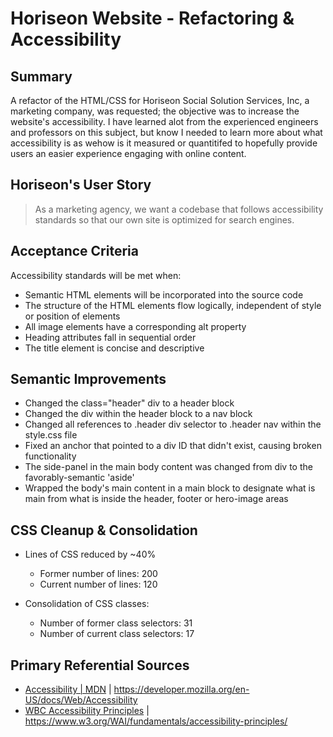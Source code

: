 # Horiseon Website - Refactoring & Accessibility

## Summary 
A refactor of the HTML/CSS for Horiseon Social Solution Services, Inc, a marketing company, was requested; the objective was to increase the website's accessibility. I have learned alot from the experienced engineers and professors on this subject, but know I needed to learn more about what accessibility is as wehow is it measured or quantitifed to hopefully provide users an easier experience engaging with online content.

## Horiseon's User Story
> As a marketing agency, we want a codebase that follows accessibility standards 
> so that our own site is optimized for search engines.

## Acceptance Criteria
Accessibility standards will be met when:
- Semantic HTML elements will be incorporated into the source code
- The structure of the HTML elements flow logically, independent of style or position of elements
- All image elements have a corresponding alt property
- Heading attributes fall in sequential order
- The title element is concise and descriptive

## Semantic Improvements
- Changed the class="header" div to a header block
- Changed the div within the header block to a nav block
- Changed all references to .header div selector to .header nav within the style.css file
- Fixed an anchor that pointed to a div ID that didn't exist, causing broken functionality
- The side-panel in the main body content was changed from div to the favorably-semantic 'aside'
- Wrapped the body's main content in a main block to designate what is main from what is inside the header, footer or hero-image areas

## CSS Cleanup & Consolidation
- Lines of CSS reduced by ~40%
	- Former number of lines: 200
	- Current number of lines: 120

- Consolidation of CSS classes:
	- Number of former class selectors: 31
	- Number of current class selectors:  17

## Primary Referential Sources
 - [Accessibility | MDN](https://developer.mozilla.org/en-US/docs/Web/Accessibility) | https://developer.mozilla.org/en-US/docs/Web/Accessibility
 - [WBC Accessibility Principles](https://www.w3.org/WAI/fundamentals/accessibility-principles/) | https://www.w3.org/WAI/fundamentals/accessibility-principles/
